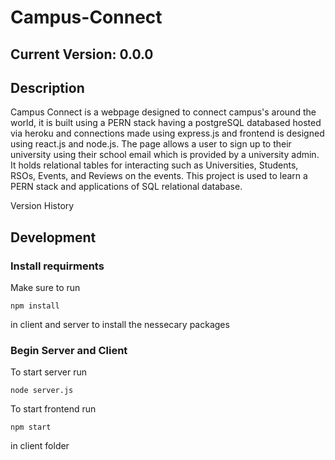 # Campus-Connect

## Current Version: 0.0.0

## Description

Campus Connect is a webpage designed to connect campus's around the world, it is built using a PERN stack having a postgreSQL databased hosted via heroku and connections made using express.js and frontend is designed using react.js and node.js. The page allows a user to sign up to their university using their school email which is provided by a university admin. It holds relational tables for interacting such as Universities, Students, RSOs, Events, and Reviews on the events. This project is used to learn a PERN stack and applications of SQL relational database.

Version History



## Development

### Install requirments

Make sure to run 

``npm install``

in client and server to install the nessecary packages

### Begin Server and Client

To start server run

``node server.js``

To start frontend run

``npm start``

in client folder

